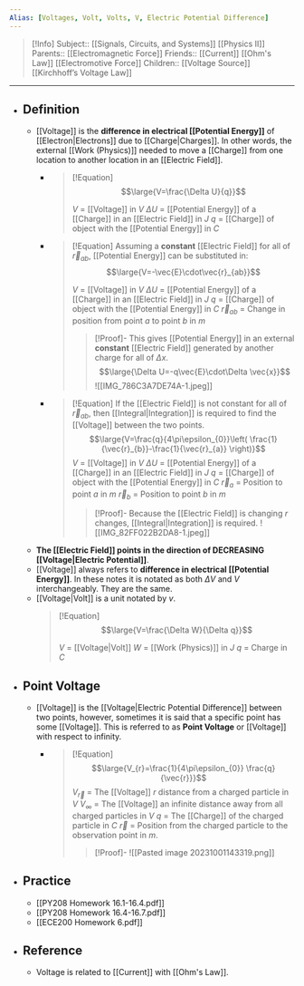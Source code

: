 ```yaml
---
Alias: [Voltages, Volt, Volts, V, Electric Potential Difference]
---
```

> [!Info]
> Subject:: [[Signals, Circuits, and Systems]] [[Physics II]]
> Parents:: [[Electromagnetic Force]]
> Friends:: [[Current]] [[Ohm's Law]] [[Electromotive Force]]
> Children:: [[Voltage Source]] [[Kirchhoff’s Voltage Law]]
---
- ## Definition
	- [[Voltage]] is the **difference in electrical [[Potential Energy]]** of [[Electron|Electrons]] due to [[Charge|Charges]]. In other words, the external [[Work (Physics)]] needed to move a [[Charge]] from one location to another location in an [[Electric Field]].
		- > [!Equation]
		  > $$\large{V=\frac{\Delta U}{q}}$$
		  > 
		  > $V$ = [[Voltage]] in $V$
		  > $\Delta U$ = [[Potential Energy]] of a [[Charge]] in an [[Electric Field]] in $J$
		  > $q$ = [[Charge]] of object with the [[Potential Energy]] in $C$
		- > [!Equation]
		  > Assuming a **constant** [[Electric Field]] for all of $\vec{r}_{ab}$, [[Potential Energy]] can be substituted in:
		  > $$\large{V=-\vec{E}\cdot\vec{r}_{ab}}$$
		  > 
		  > $V$ = [[Voltage]] in $V$
		  > $\Delta U$ = [[Potential Energy]] of a [[Charge]] in an [[Electric Field]] in $J$
		  > $q$ = [[Charge]] of object with the [[Potential Energy]] in $C$
		  > $\vec{r}_{ab}$ = Change in position from point $a$ to point $b$ in $m$
		  > > [!Proof]-
		  > > This gives [[Potential Energy]] in an external **constant** [[Electric Field]] generated by another charge for all of $\Delta x$.
		  > > $$\large{\Delta U=-q\vec{E}\cdot\Delta \vec{x}}$$
		  > > ![[IMG_786C3A7DE74A-1.jpeg]]
		- > [!Equation]
		  > If the [[Electric Field]] is not constant for all of $\vec{r}_{ab}$, then [[Integral|Integration]] is required to find the [[Voltage]] between the two points.
		  > $$\large{V=\frac{q}{4\pi\epsilon_{0}}\left( \frac{1}{\vec{r}_{b}}-\frac{1}{\vec{r}_{a}} \right)}$$
		  > $V$ = [[Voltage]] in $V$
		  > $\Delta U$ = [[Potential Energy]] of a [[Charge]] in an [[Electric Field]] in $J$
		  > $q$ = [[Charge]] of object with the [[Potential Energy]] in $C$
		  > $\vec{r}_{a}$ = Position to point $a$ in $m$
		  > $\vec{r}_{b}$ = Position to point $b$ in $m$
		  > > [!Proof]-
		  > > Because the [[Electric Field]] is changing $r$ changes, [[Integral|Integration]] is required.
		  > > ![[IMG_82FF022B2DA8-1.jpeg]]
	- **The [[Electric Field]] points in the direction of DECREASING [[Voltage|Electric Potential]]**.
	- [[Voltage]] always refers to **difference in electrical [[Potential Energy]]**. In these notes it is notated as both $\Delta V$ and $V$ interchangeably. They are the same.
	- [[Voltage|Volt]] is a unit notated by $v$.
	  > [!Equation]
	  > $$\large{V=\frac{\Delta W}{\Delta q}}$$
	  > 
	  > $V$ = [[Voltage|Volt]]
	  > $W$ = [[Work (Physics)]] in $J$
	  > $q$ = Charge in $C$
- ## Point Voltage
	- [[Voltage]] is the [[Voltage|Electric Potential Difference]] between two points, however, sometimes it is said that a specific point has some [[Voltage]]. This is referred to as **Point Voltage** or [[Voltage]] with respect to infinity.
		- > [!Equation]
		  > $$\large{V_{r}=\frac{1}{4\pi\epsilon_{0}} \frac{q}{\vec{r}}}$$
		  > $V_{\vec{r}}$ = The [[Voltage]] $r$ distance from a charged particle in $V$
		  > $V_{\infty}$ = The [[Voltage]] an infinite distance away from all charged particles in $V$
		  > $q$ = The [[Charge]] of the charged particle in $C$
		  > $\vec{r}$ = Position from the charged particle to the observation point in $m$.
		  > > [!Proof]-
		  > > ![[Pasted image 20231001143319.png]]
- ## Practice
	- [[PY208 Homework 16.1-16.4.pdf]]
	- [[PY208 Homework 16.4-16.7.pdf]]
	- [[ECE200 Homework 6.pdf]]
- ## Reference
	- Voltage is related to [[Current]] with [[Ohm's Law]].